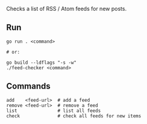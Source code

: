 Checks a list of RSS / Atom feeds for new posts.


## Run

```shell
go run . <command>

# or:

go build --ldflags "-s -w"
./feed-checker <command>
```

## Commands

```shell
add    <feed-url>  # add a feed
remove <feed-url>  # remove a feed
list               # list all feeds
check              # check all feeds for new items
```
